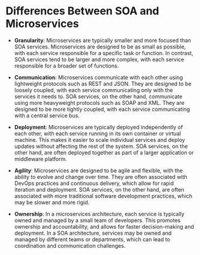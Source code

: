 # Differences Between SOA and Microservices

  - __Granularity__: Microservices are typically smaller and more focused than SOA services. Microservices are designed to be as small as possible, with each service responsible for a specific task or function. In contrast, SOA services tend to be larger and more complex, with each service responsible for a broader set of functions.
  
  - __Communication__: Microservices communicate with each other using lightweight protocols such as REST and JSON. They are designed to be loosely coupled, with each service communicating only with the services it needs to. SOA services, on the other hand, communicate using more heavyweight protocols such as SOAP and XML. They are designed to be more tightly coupled, with each service communicating with a central service bus.

  - __Deployment__: Microservices are typically deployed independently of each other, with each service running in its own container or virtual machine. This makes it easier to scale individual services and deploy updates without affecting the rest of the system. SOA services, on the other hand, are often deployed together as part of a larger application or middleware platform.

  - __Agility__: Microservices are designed to be agile and flexible, with the ability to evolve and change over time. They are often associated with DevOps practices and continuous delivery, which allow for rapid iteration and deployment. SOA services, on the other hand, are often associated with more traditional software development practices, which may be slower and more rigid.

  - __Ownership__: In a microservices architecture, each service is typically owned and managed by a small team of developers. This promotes ownership and accountability, and allows for faster decision-making and deployment. In a SOA architecture, services may be owned and managed by different teams or departments, which can lead to coordination and communication challenges.